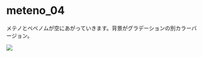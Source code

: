 # meteno_04
メテノとベベノムが空にあがっていきます。背景がグラデーションの別カラーバージョン。

<img src = "https://raw.githubusercontent.com/yuyurigi/image/master/190202_031411_0035.png">
